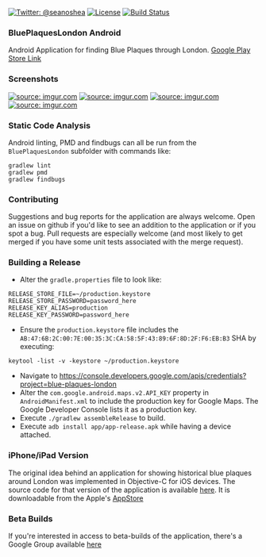 [![Twitter: @seanoshea](https://img.shields.io/badge/contact-@seanoshea-blue.svg?style=flat)](https://twitter.com/seanoshea)
[![License](http://img.shields.io/badge/license-BSD-green.svg?style=flat)](https://github.com/seanoshea/BluePlaquesLondon-Android/blob/master/LICENSE)
[![Build Status](https://img.shields.io/travis/seanoshea/BluePlaquesLondon-Android/develop.svg?style=flat)](https://travis-ci.org/seanoshea/BluePlaquesLondon-Android)
### BluePlaquesLondon Android
Android Application for finding Blue Plaques through London. [Google Play Store Link](https://play.google.com/store/apps/details?id=com.upwardsnorthwards.blueplaqueslondon)

### Screenshots
<a href="http://imgur.com/NXis7Ui"><img src="http://i.imgur.com/NXis7Ui.png" title="source: imgur.com" /></a>
<a href="http://imgur.com/L6TKtZW"><img src="http://i.imgur.com/L6TKtZW.png" title="source: imgur.com" /></a>
<a href="http://imgur.com/tsyVF9L"><img src="http://i.imgur.com/tsyVF9L.png" title="source: imgur.com" /></a>
<a href="http://imgur.com/crwJFqh"><img src="http://i.imgur.com/crwJFqh.png" title="source: imgur.com" /></a>

### Static Code Analysis
Android linting, PMD and findbugs can all be run from the `BluePlaquesLondon` subfolder with commands like:
```
gradlew lint
gradlew pmd
gradlew findbugs
```

### Contributing
Suggestions and bug reports for the application are always welcome. Open an issue on github if you'd like to see an addition to the application or if you spot a bug. Pull requests are especially welcome (and most likely to get merged if you have some unit tests associated with the merge request).

### Building a Release
- Alter the `gradle.properties` file to look like:
```
RELEASE_STORE_FILE=~/production.keystore
RELEASE_STORE_PASSWORD=password_here
RELEASE_KEY_ALIAS=production
RELEASE_KEY_PASSWORD=password_here
```
- Ensure the `production.keystore` file includes the `AB:47:6B:2C:00:7E:00:35:3C:CA:58:5F:43:89:6F:8D:2F:F6:EB:B3` SHA by executing:
```
keytool -list -v -keystore ~/production.keystore
```
- Navigate to https://console.developers.google.com/apis/credentials?project=blue-plaques-london
- Alter the `com.google.android.maps.v2.API_KEY` property in `AndroidManifest.xml` to include the production key for Google Maps. The Google Developer Console lists it as a production key.
- Execute `./gradlew assembleRelease` to build.
- Execute `adb install app/app-release.apk` while having a device attached.

### iPhone/iPad Version
The original idea behind an application for showing historical blue plaques around London was implemented in Objective-C for iOS devices. The source code for that version of the application is available [here](http://github.com/seanoshea/BluePlaquesLondon). It is downloadable from the Apple's [AppStore](http://www.appstore.com/seanoshea)

### Beta Builds
If you're interested in access to beta-builds of the application, there's a Google Group available [here](http://groups.google.com/forum/#!groupsettings/blue-plaques-london-android-beta-testers/information)
